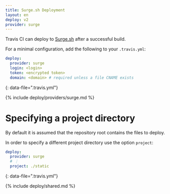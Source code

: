 ```yaml
---
title: Surge.sh Deployment
layout: en
deploy: v2
provider: surge
---
```


Travis CI can deploy to [Surge.sh](https://surge.sh/) after a successful build.

For a minimal configuration, add the following to your `.travis.yml`:

```yaml
deploy:
  provider: surge
  login: <login>
  token: <encrypted token>
  domain: <domain> # required unless a file CNAME exists
```
{: data-file=".travis.yml"}

{% include deploy/providers/surge.md %}

# Specifying a project directory

By default it is assumed that the repository root contains the files to deploy.

In order to specify a different project directory use the option `project`:

```yaml
deploy:
  provider: surge
  # ⋮
  project: ./static
```
{: data-file=".travis.yml"}

{% include deploy/shared.md %}
